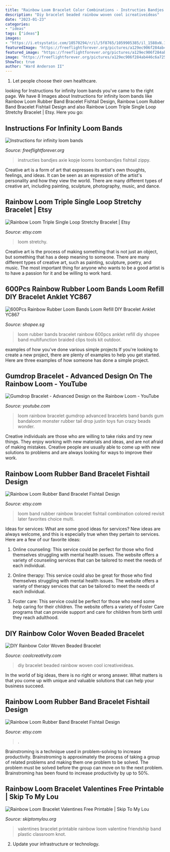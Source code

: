 ```yaml
---
title: "Rainbow Loom Bracelet Color Combinations - Instructies Bandjes Axie Kopje Looms Loombandjes Fishtail Zippy"
description: "Diy bracelet beaded rainbow woven cool icreativeideas"
date: "2023-01-23"
categories:
- "ideas"
tags: ["ideas"]
images:
- "https://i.etsystatic.com/10570294/r/il/5f8765/1059905385/il_1588xN.1059905385_p2sk.jpg"
featuredImage: "https://freeflightforever.org/pictures/a129ec906f284ab446c6a7255db2ca3b.jpg"
featured_image: "https://freeflightforever.org/pictures/a129ec906f284ab446c6a7255db2ca3b.jpg"
image: "https://freeflightforever.org/pictures/a129ec906f284ab446c6a7255db2ca3b.jpg"
ShowToc: true
author: "Ward Anderson II"
---
```



1. Let people choose their own healthcare.

	

		
looking for Instructions for infinity loom bands you've came to the right page. We have 8 Images about Instructions for infinity loom bands like Rainbow Loom Rubber Band Bracelet Fishtail Design, Rainbow Loom Rubber Band Bracelet Fishtail Design and also Rainbow Loom Triple Single Loop Stretchy Bracelet | Etsy. Here you go:
		
    
## Instructions For Infinity Loom Bands

<img loading=lazy src="https://freeflightforever.org/pictures/a129ec906f284ab446c6a7255db2ca3b.jpg" onerror="this.onerror=null;this.src='https://tse2.mm.bing.net/th?id=OIP.O_DWOlUzIorZ6UpPmwNFmQHaKe&amp;pid=15.1';" alt="Instructions for infinity loom bands">

_Source: freeflightforever.org_

>instructies bandjes axie kopje looms loombandjes fishtail zippy. 

	

Creative art is a form of art that expresses its artist's own thoughts, feelings, and ideas. It can be seen as an expression of the artist's personality and how they view the world. There are many different types of creative art, including painting, sculpture, photography, music, and dance.

    
## Rainbow Loom Triple Single Loop Stretchy Bracelet | Etsy

<img loading=lazy src="https://i.etsystatic.com/10570294/r/il/5f8765/1059905385/il_1588xN.1059905385_p2sk.jpg" onerror="this.onerror=null;this.src='https://tse2.mm.bing.net/th?id=OIP.JE3hqJ0Uuwb0NLIVP7j0gwHaNK&amp;pid=15.1';" alt="Rainbow Loom Triple Single Loop Stretchy Bracelet | Etsy">

_Source: etsy.com_

>loom stretchy. 

	

Creative art is the process of making something that is not just an object, but something that has a deep meaning to someone. There are many different types of creative art, such as painting, sculpture, poetry, and music. The most important thing for anyone who wants to be a good artist is to have a passion for it and be willing to work hard.

    
## 600Pcs Rainbow Rubber Loom Bands Loom Refill DIY Bracelet Anklet YC867

<img loading=lazy src="https://cf.shopee.sg/file/fbf06071a978cfef2d2a07653978396b" onerror="this.onerror=null;this.src='https://tse2.mm.bing.net/th?id=OIP.-_Bgcal4z-8tKgdlOXg5awHaHa&amp;pid=15.1';" alt="600Pcs Rainbow Rubber Loom Bands Loom Refill DIY Bracelet Anklet YC867">

_Source: shopee.sg_

>loom rubber bands bracelet rainbow 600pcs anklet refill diy shopee band multifunction braided clips tools kit outdoor. 

	

examples of how you've done various simple projects
If you're looking to create a new project, there are plenty of examples to help you get started. Here are three examples of how someone has done a simple project.

    
## Gumdrop Bracelet - Advanced Design On The Rainbow Loom - YouTube

<img loading=lazy src="https://i.ytimg.com/vi/gN2go3Fn5gk/maxresdefault.jpg" onerror="this.onerror=null;this.src='https://tse1.mm.bing.net/th?id=OIP.WhPItNu5Du7_k43-l5D1jwHaEK&amp;pid=15.1';" alt="Gumdrop Bracelet - Advanced Design on the Rainbow Loom - YouTube">

_Source: youtube.com_

>loom rainbow bracelet gumdrop advanced bracelets band bands gum bandaloom monster rubber tail drop justin toys fun crazy beads wonder. 

	

Creative individuals are those who are willing to take risks and try new things. They enjoy working with new materials and ideas, and are not afraid of making mistakes. Creative people are usually able to come up with new solutions to problems and are always looking for ways to improve their work.

    
## Rainbow Loom Rubber Band Bracelet Fishtail Design

<img loading=lazy src="https://img.etsystatic.com/il/2aac6d/499319691/il_570xN.499319691_8gfr.jpg" onerror="this.onerror=null;this.src='https://tse2.mm.bing.net/th?id=OIP.Wbxs3saBjGZN-KnGY9S1dgHaHa&amp;pid=15.1';" alt="Rainbow Loom Rubber Band Bracelet Fishtail Design">

_Source: etsy.com_

>loom band rubber rainbow bracelet fishtail combination colored revisit later favorites choice multi. 

	

Ideas for services: What are some good ideas for services?
New ideas are always welcome, and this is especially true when they pertain to services. Here are a few of our favorite ideas:
1. Online counseling: This service could be perfect for those who find themselves struggling with mental health issues. The website offers a variety of counseling services that can be tailored to meet the needs of each individual.

2. Online therapy: This service could also be great for those who find themselves struggling with mental health issues. The website offers a variety of therapy services that can be tailored to meet the needs of each individual.

3. Foster care: This service could be perfect for those who need some help caring for their children. The website offers a variety of Foster Care programs that can provide support and care for children from birth until they reach adulthood.


    
## DIY Rainbow Color Woven Beaded Bracelet

<img loading=lazy src="https://coolcreativity.com/wp-content/uploads/2014/06/diy-rainbow-color-woven-beaded-bracelet07.jpg" onerror="this.onerror=null;this.src='https://tse1.mm.bing.net/th?id=OIP.an9y8aqzM2G_GGnqKN_b4wHaFS&amp;pid=15.1';" alt="DIY Rainbow Color Woven Beaded Bracelet">

_Source: coolcreativity.com_

>diy bracelet beaded rainbow woven cool icreativeideas. 

	

In the world of big ideas, there is no right or wrong answer. What matters is that you come up with unique and valuable solutions that can help your business succeed.

    
## Rainbow Loom Rubber Band Bracelet Fishtail Design

<img loading=lazy src="https://img.etsystatic.com/il/919550/499264008/il_570xN.499264008_gf91.jpg" onerror="this.onerror=null;this.src='https://tse1.mm.bing.net/th?id=OIP.81CFiuMvlwXhegMWwwqddQHaHa&amp;pid=15.1';" alt="Rainbow Loom Rubber Band Bracelet Fishtail Design">

_Source: etsy.com_

>. 

	

Brainstroming is a technique used in problem-solving to increase productivity. Brainstroming is approximately the process of taking a group of related problems and making them one problem to be solved. The problem must be solved before the group can move on to the next problem. Brainstroming has been found to increase productivity by up to 50%.

    
## Rainbow Loom Bracelet Valentines Free Printable | Skip To My Lou

<img loading=lazy src="https://www.skiptomylou.org/wp-content/uploads/2014/02/Plastic-Band-Friendship-Bracelet-Valentines.jpg" onerror="this.onerror=null;this.src='https://tse4.mm.bing.net/th?id=OIP.u_zb79Q_TI_uqhT7oMWvVwHaKn&amp;pid=15.1';" alt="Rainbow Loom Bracelet Valentines Free Printable | Skip To My Lou">

_Source: skiptomylou.org_

>valentines bracelet printable rainbow loom valentine friendship band plastic classroom knot. 

	

2. Update your infrastructure or technology.

